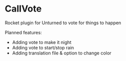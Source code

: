 # CallVote
Rocket plugin for Unturned to vote for things to happen

Planned features:
- Adding vote to make it night
- Adding vote to start/stop rain
- Adding translation file & option to change color
